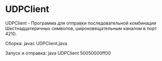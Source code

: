 # UDPClient
UDPClient - Программа для отправки последовательной комбинации Шестнадцатеричных символов, широковещательным каналом в порт 4210.

Сборка:
javac UDPClient.java

Запуск и отправка:
java UDPClient 50050000ff00
